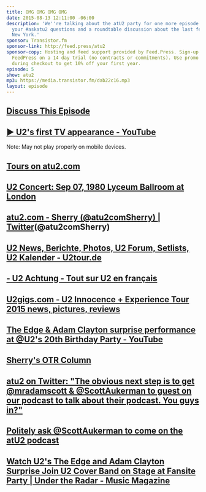 ```yaml
---
title: OMG OMG OMG OMG
date: 2015-08-13 12:11:00 -06:00
description: 'We''re talking about the atU2 party for one more episode along with
  your #askatu2 questions and a roundtable discussion about the last few shows in
  New York.'
sponsor: Transistor.fm
sponsor-link: http://feed.press/atu2
sponsor-copy: Hosting and feed support provided by Feed.Press. Sign-up today and try
  FeedPress on a 14 day trial (no contracts or commitments). Use promo code "atu2"
  during checkout to get 10% off your first year.
episode: 5
show: atu2
mp3: https://media.transistor.fm/dab22c16.mp3
layout: episode
---
```


## [Discuss This Episode](https://www.reddit.com/r/Goodstuff_fm/comments/3gtbr1/the_atu2_podcast_5_omg_omg_omg_omg/)

## [▶ U2's first TV appearance - YouTube](https://www.youtube.com/watch?v=kLQ4Exa8qFM)
Note: May not play properly on mobile devices.

## [Tours on atu2.com](http://tours.atu2.com/)

## [U2 Concert: Sep 07, 1980 Lyceum Ballroom at London](http://tours.atu2.com/concert/lyceum-ballroom-london-sep-07-1980)

## [atu2.com - Sherry (@atu2comSherry) | Twitter](https://twitter.com/atu2comsherry)(@atu2comSherry)

## [U2 News, Berichte, Photos, U2 Forum, Setlists, U2 Kalender - U2tour.de](http://u2tour.de/)

## [- U2 Achtung - Tout sur U2 en français](http://u2achtung.com/)

## [U2gigs.com - U2 Innocence + Experience Tour 2015 news, pictures, reviews](http://www.u2gigs.com/)

## [The Edge & Adam Clayton surprise performance at @U2's 20th Birthday Party - YouTube](https://www.youtube.com/watch?v=61jx9VlWkqg)

## [Sherry's OTR Column](http://www.atu2.com/news/column-off-the-record-vol-15-683.html)

## [atu2 on Twitter: "The obvious next step is to get @mradamscott & @ScottAukerman to guest on our podcast to talk about their podcast. You guys in?"](https://twitter.com/atu2/status/629360982972858368)

## [Politely ask @ScottAukerman to come on the atU2 podcast](https://twitter.com/ScottAukerman)

## [Watch U2's The Edge and Adam Clayton Surprise Join U2 Cover Band on Stage at Fansite Party | Under the Radar - Music Magazine](http://www.undertheradarmag.com/news/watch_u2s_the_edge_and_adam_clayton_surprise_join_u2_cover_band_on_stage_at)
